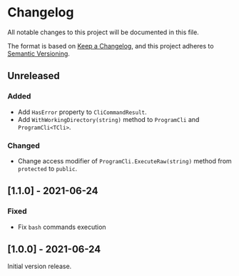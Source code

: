 # Changelog

All notable changes to this project will be documented in this file.

The format is based on [Keep a Changelog](https://keepachangelog.com/en/1.0.0/),
and this project adheres to [Semantic Versioning](https://semver.org/spec/v2.0.0.html).

## Unreleased

### Added

- Add `HasError` property to `CliCommandResult`.
- Add `WithWorkingDirectory(string)` method to `ProgramCli` and `ProgramCli<TCli>`.

### Changed

- Change access modifier of `ProgramCli.ExecuteRaw(string)` method from `protected` to `public`.

## [1.1.0] - 2021-06-24

### Fixed

- Fix `bash` commands execution

## [1.0.0] - 2021-06-24

Initial version release.
